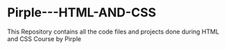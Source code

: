 # Pirple---HTML-AND-CSS

This Repository contains all the code files and projects done during HTML and CSS Course by Pirple
